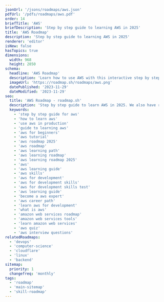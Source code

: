 ```yaml
---
jsonUrl: '/jsons/roadmaps/aws.json'
pdfUrl: '/pdfs/roadmaps/aws.pdf'
order: 14
briefTitle: 'AWS'
briefDescription: 'Step by step guide to learning AWS in 2025'
title: 'AWS Roadmap'
description: 'Step by step guide to learning AWS in 2025'
renderer: 'editor'
isNew: false
hasTopics: true
dimensions:
  width: 968
  height: 2850
schema:
  headline: 'AWS Roadmap'
  description: 'Learn how to use AWS with this interactive step by step guide in 2025. We also have resources and short descriptions attached to the roadmap items so you can get everything you want to learn in one place.'
  imageUrl: 'https://roadmap.sh/roadmaps/aws.png'
  datePublished: '2023-11-29'
  dateModified: '2023-11-29'
seo:
  title: 'AWS Roadmap - roadmap.sh'
  description: 'Step by step guide to learn AWS in 2025. We also have resources and short descriptions attached to the roadmap items so you can get everything you want to learn in one place.'
  keywords:
    - 'step by step guide for aws'
    - 'how to learn aws'
    - 'use aws in production'
    - 'guide to learning aws'
    - 'aws for beginners'
    - 'aws tutorial'
    - 'aws roadmap 2025'
    - 'aws roadmap'
    - 'aws learning path'
    - 'aws learning roadmap'
    - 'aws learning roadmap 2025'
    - 'aws'
    - 'aws learning guide'
    - 'aws skills'
    - 'aws for development'
    - 'aws for development skills'
    - 'aws for development skills test'
    - 'aws learning guide'
    - 'become a aws expert'
    - 'aws career path'
    - 'learn aws for development'
    - 'what is aws'
    - 'amazon web services roadmap'
    - 'amazon web services tools'
    - 'learn amazon web services'
    - 'aws quiz'
    - 'aws interview questions'
relatedRoadmaps:
  - 'devops'
  - 'computer-science'
  - 'cloudflare'
  - 'linux'
  - 'backend'
sitemap:
  priority: 1
  changefreq: 'monthly'
tags:
  - 'roadmap'
  - 'main-sitemap'
  - 'skill-roadmap'
---
```

